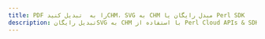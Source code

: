 ---title: PDF را به  تبدیل کنیدCHM، SVG به CHM مبدل رایگان یا Perl SDKdescription: تبدیل رایگانSVG به CHM با استفاده از Perl Cloud APIs & SDK همچنین اسناد PDF را در Cloud ایجاد، ویرایش و رندر کنید.---